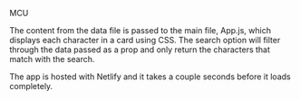 MCU


The content from the data file is passed to the main file, App.js,
which displays each character in a card using CSS. The search option 
will filter through the data passed as a prop and only return the 
characters that match with the search.

The app is hosted with Netlify and it takes a couple seconds before
it loads completely.
